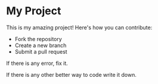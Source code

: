 # My Project
This is my amazing project! Here's how you can contribute:

<!-- This is a comment in Markdown that won't be visible -->

- Fork the repository
- Create a new branch
- Submit a pull request

If there is any error, fix it.

If there is any other better way to code write it down.  
